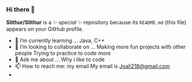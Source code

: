 ### Hi there 👋


**Slithur/Slithur** is a ✨ _special_ ✨ repository because its `README.md` (this file) appears on your GitHub profile.


- 🌱 I’m currently learning ...
Java, C++
- 👯 I’m looking to collaborate on ...
Making more fun projects with other people
Trying to practice to code more
- 💬 Ask me about ...
Why i like to code
- 📫 How to reach me: my email
My email is Joali218@gmail.com
-


